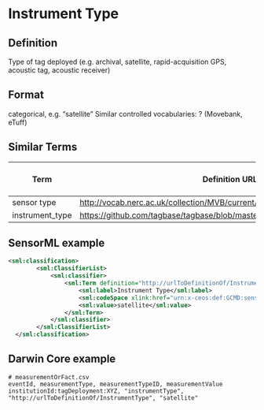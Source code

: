 # Instrument Type

## Definition 
Type of tag deployed (e.g. archival, satellite, rapid-acquisition GPS, acoustic tag, acoustic receiver)

## Format
categorical, e.g. “satellite”
Similar controlled vocabularies: ? (Movebank, eTuff)

## Similar Terms
|Term|Definition URL|Source Vocabulary Publisher/Creator|
|----|----------|-----------------|
|sensor type| http://vocab.nerc.ac.uk/collection/MVB/current/MVB000170/ | Movebank|
|instrument_type |https://github.com/tagbase/tagbase/blob/master/eTagMetadataInventory.csv#L3 | Tagbase|

## SensorML example
```xml
<sml:classification>
        <sml:ClassifierList>
            <sml:classifier>
                <sml:Term definition="http://urlToDefinitionOf/InstrumentType">
                    <sml:label>Instrument Type</sml:label>
                    <sml:codeSpace xlink:href="urn:x-ceos:def:GCMD:sensors">
                    <sml:value>satellite</sml:value>
                </sml:Term>
            </sml:classifier>
        </sml:ClassifierList>
  </sml:classification>
  ```
## Darwin Core example
```
# measurementOrFact.csv
eventId, measurementType, measurementTypeID, measurementValue
institutionId:tagDeployment:XYZ, "instrumentType", "http://urlToDefinitionOf/InstrumentType", "satellite"
